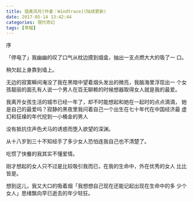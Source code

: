 ```yaml
---
title: 猎美风月[作者：Windtrace](陆续更新)
date: 2017-05-14 13:42:44
categories: 現代奇幻
tags: [草榴]
---
```

序

「停电了」我幽幽的叹了口气从枕边摸到烟盒，抽出一支点燃大大的吸了一
口。

稍欠起上身靠到墙上。

无边的寂寞瞬间淹没了我在黑暗中望着烟头发出的微亮，我脑海里浮现出一
个女孩靓丽的面孔有人说一个男人在百无聊赖的时候想器取得女人就是我的最爱。

我离开女孩生活的城市已经一年了，却不时能想起和她在一起时的点点滴滴，
她是自己的最爱吗？寂静的黑夜里我问着自己一个出生在七十年代在中国经济最
虚幻和狂燥的年代挖到一小桶金的男人

没有抵抗住声色犬马的诱惑而堕入欲望的深渊。

从十八岁到三十不知经手了多少女人恐怕连我自己也不清楚了。

吃惯了快餐的我其实不懂爱情。

刚才想起的女人只不过是比较吸引我而已，在我的生命中，外在优秀的女人
比比皆是。

想到这儿，我又大口的吸着烟「我想想自己现在还能记起出现在生命中的多
少个女人」思绪飘向早已逝去的年少轻狂。